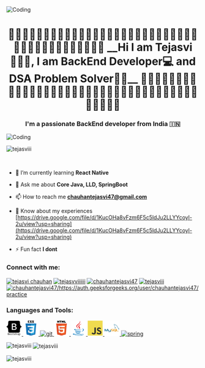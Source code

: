 <img  alt="Coding" width="1500" src="https://raw.githubusercontent.com/sagar-viradiya/sagar-viradiya/master/resources/banner.png">
<br />
<h1 align="center">🌈🌈🌈🌈🌈🌈🌈🌈🌈🌈🌈🌈🌈🌈🌈🌈🌈🌈🌈🌈🌈🌈🌈🌈🌈🌈🌈🌈🌈🌈🌈🌈🌈🌈🌈🌈🌈🌈🌈🌈 __Hi I am Tejasvi🧑🏻‍💻, I am BackEnd Developer💻 and DSA Problem Solver💪🏻__ 🌈🌈🌈🌈🌈🌈🌈🌈🌈🌈🌈🌈🌈🌈🌈🌈🌈🌈🌈🌈🌈🌈🌈🌈🌈🌈🌈🌈🌈🌈🌈🌈🌈🌈🌈🌈🌈🌈🌈🌈</h1>
<h3 align="center">I'm a passionate BackEnd developer from India 🇮🇳</h3>

<img  alt="Coding" width="1200" src="https://c.tenor.com/PP9v7VIs6R4AAAAd/scaler-create-impact.gif">

<p align="left"> <img src="https://komarev.com/ghpvc/?username=tejasviii&label=Profile%20views&color=0e75b6&style=flat" alt="tejasviii" /> </p>

<p align="left"> <a href="https://twitter.com/" target="blank"><img src="https://img.shields.io/twitter/follow/?logo=twitter&style=for-the-badge" alt="" /></a> </p>

- 🌱 I’m currently learning **React Native**

- 💬 Ask me about **Core Java, LLD, SpringBoot**

- 📫 How to reach me **chauhantejasvi47@gmail.com**

- 📄 Know about my experiences [https://drive.google.com/file/d/1KucOHa8vFzm6F5c5ldJu2LLYYcoyl-2u/view?usp=sharing](https://drive.google.com/file/d/1KucOHa8vFzm6F5c5ldJu2LLYYcoyl-2u/view?usp=sharing)

- ⚡ Fun fact **I dont**

<h3 align="left">Connect with me:</h3>
<p align="left">
<a href="https://linkedin.com/in/tejasvi chauhan" target="blank"><img align="center" src="https://raw.githubusercontent.com/rahuldkjain/github-profile-readme-generator/master/src/images/icons/Social/linked-in-alt.svg" alt="tejasvi chauhan" height="30" width="40" /></a>
<a href="https://instagram.com/tejasvviiiiii" target="blank"><img align="center" src="https://raw.githubusercontent.com/rahuldkjain/github-profile-readme-generator/master/src/images/icons/Social/instagram.svg" alt="tejasvviiiiii" height="30" width="40" /></a>
<a href="https://www.hackerrank.com/chauhantejasvi47" target="blank"><img align="center" src="https://raw.githubusercontent.com/rahuldkjain/github-profile-readme-generator/master/src/images/icons/Social/hackerrank.svg" alt="chauhantejasvi47" height="30" width="40" /></a>
<a href="https://www.leetcode.com/tejasviii" target="blank"><img align="center" src="https://raw.githubusercontent.com/rahuldkjain/github-profile-readme-generator/master/src/images/icons/Social/leet-code.svg" alt="tejasviii" height="30" width="40" /></a>
<a href="https://auth.geeksforgeeks.org/user/chauhantejasvi47/https://auth.geeksforgeeks.org/user/chauhantejasvi47/practice" target="blank"><img align="center" src="https://raw.githubusercontent.com/rahuldkjain/github-profile-readme-generator/master/src/images/icons/Social/geeks-for-geeks.svg" alt="chauhantejasvi47/https://auth.geeksforgeeks.org/user/chauhantejasvi47/practice" height="30" width="40" /></a>
</p>

<h3 align="left">Languages and Tools:</h3>
<p align="left"> <a href="https://getbootstrap.com" target="_blank" rel="noreferrer"> <img src="https://raw.githubusercontent.com/devicons/devicon/master/icons/bootstrap/bootstrap-plain-wordmark.svg" alt="bootstrap" width="40" height="40"/> </a> <a href="https://www.w3schools.com/css/" target="_blank" rel="noreferrer"> <img src="https://raw.githubusercontent.com/devicons/devicon/master/icons/css3/css3-original-wordmark.svg" alt="css3" width="40" height="40"/> </a> <a href="https://git-scm.com/" target="_blank" rel="noreferrer"> <img src="https://www.vectorlogo.zone/logos/git-scm/git-scm-icon.svg" alt="git" width="40" height="40"/> </a> <a href="https://www.w3.org/html/" target="_blank" rel="noreferrer"> <img src="https://raw.githubusercontent.com/devicons/devicon/master/icons/html5/html5-original-wordmark.svg" alt="html5" width="40" height="40"/> </a> <a href="https://www.java.com" target="_blank" rel="noreferrer"> <img src="https://raw.githubusercontent.com/devicons/devicon/master/icons/java/java-original.svg" alt="java" width="40" height="40"/> </a> <a href="https://developer.mozilla.org/en-US/docs/Web/JavaScript" target="_blank" rel="noreferrer"> <img src="https://raw.githubusercontent.com/devicons/devicon/master/icons/javascript/javascript-original.svg" alt="javascript" width="40" height="40"/> </a> <a href="https://www.mysql.com/" target="_blank" rel="noreferrer"> <img src="https://raw.githubusercontent.com/devicons/devicon/master/icons/mysql/mysql-original-wordmark.svg" alt="mysql" width="40" height="40"/> </a> <a href="https://spring.io/" target="_blank" rel="noreferrer"> <img src="https://www.vectorlogo.zone/logos/springio/springio-icon.svg" alt="spring" width="40" height="40"/> </a> </p>

<p><img align="left" src="https://github-readme-stats.vercel.app/api/top-langs?username=tejasviii&show_icons=true&locale=en&layout=compact" alt="tejasviii" /></p>

<p>&nbsp;<img align="center" src="https://github-readme-stats.vercel.app/api?username=tejasviii&show_icons=true&locale=en" alt="tejasviii" /></p>

<p><img align="center" src="https://github-readme-streak-stats.herokuapp.com/?user=tejasviii&" alt="tejasviii" /></p>
